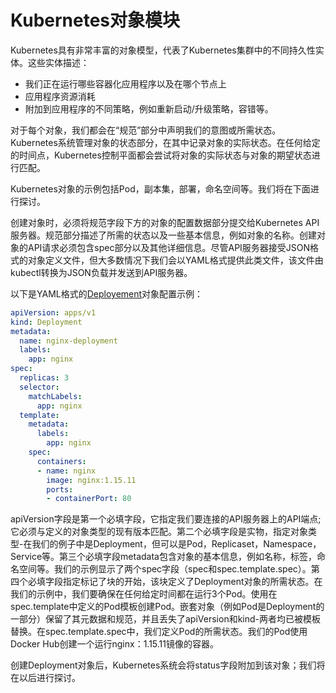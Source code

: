 # Kubernetes对象模块

Kubernetes具有非常丰富的对象模型，代表了Kubernetes集群中的不同持久性实体。这些实体描述：

* 我们正在运行哪些容器化应用程序以及在哪个节点上
* 应用程序资源消耗
* 附加到应用程序的不同策略，例如重新启动/升级策略，容错等。

对于每个对象，我们都会在“规范”部分中声明我们的意图或所需状态。Kubernetes系统管理对象的状态部分，在其中记录对象的实际状态。在任何给定的时间点，Kubernetes控制平面都会尝试将对象的实际状态与对象的期望状态进行匹配。

Kubernetes对象的示例包括Pod，副本集，部署，命名空间等。我们将在下面进行探讨。

创建对象时，必须将规范字段下方的对象的配置数据部分提交给Kubernetes API服务器。规范部分描述了所需的状态以及一些基本信息，例如对象的名称。创建对象的API请求必须包含spec部分以及其他详细信息。尽管API服务器接受JSON格式的对象定义文件，但大多数情况下我们会以YAML格式提供此类文件，该文件由kubectl转换为JSON负载并发送到API服务器。

以下是YAML格式的[Deployement](https://kubernetes.io/docs/concepts/workloads/controllers/deployment/)对象配置示例：

```yaml
apiVersion: apps/v1
kind: Deployment
metadata:
  name: nginx-deployment
  labels:
    app: nginx
spec:
  replicas: 3
  selector:
    matchLabels:
      app: nginx
  template:
    metadata:
      labels:
        app: nginx
    spec:
      containers:
      - name: nginx
        image: nginx:1.15.11
        ports:
        - containerPort: 80
```

apiVersion字段是第一个必填字段，它指定我们要连接的API服务器上的API端点;它必须与定义的对象类型的现有版本匹配。第二个必填字段是实物，指定对象类型-在我们的例子中是Deployment，但可以是Pod，Replicaset，Namespace，Service等。第三个必填字段metadata包含对象的基本信息，例如名称，标签，命名空间等。我们的示例显示了两个spec字段（spec和spec.template.spec）。第四个必填字段指定标记了块的开始，该块定义了Deployment对象的所需状态。在我们的示例中，我们要确保在任何给定时间都在运行3个Pod。使用在spec.template中定义的Pod模板创建Pod。嵌套对象（例如Pod是Deployment的一部分）保留了其元数据和规范，并且丢失了apiVersion和kind-两者均已被模板替换。在spec.template.spec中，我们定义Pod的所需状态。我们的Pod使用Docker Hub创建一个运行nginx：1.15.11镜像的容器。

创建Deployment对象后，Kubernetes系统会将status字段附加到该对象；我们将在以后进行探讨。

